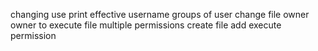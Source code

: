
changing use
print effective username
groups of user
change file owner
owner to execute file
multiple permissions
create file 
add execute permission
